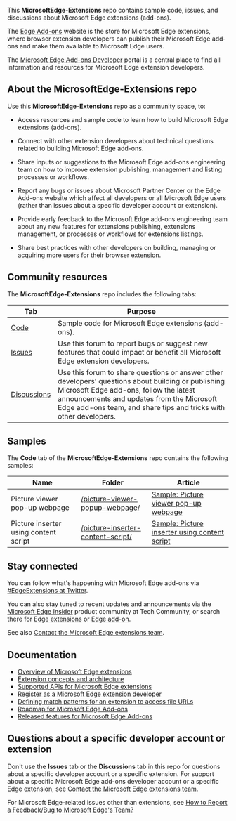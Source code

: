 This **MicrosoftEdge-Extensions** repo contains sample code, issues, and discussions about Microsoft Edge extensions (add-ons).

The [Edge Add-ons](https://microsoftedge.microsoft.com/addons/Microsoft-Edge-Extensions-Home)<!-- ok 2025/01/29 --> website is the store for Microsoft Edge extensions, where browser extension developers can publish their Microsoft Edge add-ons and make them available to Microsoft Edge users.

The [Microsoft Edge Add-ons Developer](https://developer.microsoft.com/microsoft-edge/extensions/)<!-- ok 2025/01/29 --> portal is a central place to find all information and resources for Microsoft Edge extension developers.


<!-- ====================================================================== -->
## About the MicrosoftEdge-Extensions repo

Use this **MicrosoftEdge-Extensions** repo as a community space, to:

* Access resources and sample code to learn how to build Microsoft Edge extensions (add-ons).

* Connect with other extension developers about technical questions related to building Microsoft Edge add-ons.

* Share inputs or suggestions to the Microsoft Edge add-ons engineering team on how to improve extension publishing, management and listing processes or workflows.

* Report any bugs or issues about Microsoft Partner Center or the Edge Add-ons website which affect all developers or all Microsoft Edge users (rather than issues about a specific developer account or extension).

* Provide early feedback to the Microsoft Edge add-ons engineering team about any new features for extensions publishing, extensions management, or processes or workflows for extensions listings.

* Share best practices with other developers on building, managing or acquiring more users for their browser extension.


<!-- ====================================================================== -->
## Community resources

The **MicrosoftEdge-Extensions** repo includes the following tabs:

| Tab | Purpose |
| ------------ | ------------ |
| [Code](https://github.com/microsoft/MicrosoftEdge-Extensions/tree/main/Extension-samples)<!-- ok 2025/01/29 --> | Sample code for Microsoft Edge extensions (add-ons). |
| [Issues](https://github.com/microsoft/MicrosoftEdge-Extensions/issues)<!-- ok 2025/01/29 --> | Use this forum to report bugs or suggest new features that could impact or benefit all Microsoft Edge extension developers. |
| [Discussions](https://github.com/microsoft/MicrosoftEdge-Extensions/discussions)<!-- ok 2025/01/29 --> | Use this forum to share questions or answer other developers' questions about building or publishing Microsoft Edge add-ons, follow the latest announcements and updates from the Microsoft Edge add-ons team, and share tips and tricks with other developers. |


<!-- ====================================================================== -->
## Samples

The **Code** tab of the **MicrosoftEdge-Extensions** repo contains the following samples:

| Name | Folder | Article |
| --- | --- | --- |
| Picture viewer pop-up webpage | [/picture-viewer-popup-webpage/](https://github.com/microsoft/MicrosoftEdge-Extensions/tree/main/Extension-samples/picture-viewer-popup-webpage)<!-- ok 2025/01/29 --> | [Sample: Picture viewer pop-up webpage](https://learn.microsoft.com/microsoft-edge/extensions-chromium/getting-started/picture-viewer-popup-webpage)<!-- ok 2025/01/29 --> |
| Picture inserter using content script | [/picture-inserter-content-script/](https://github.com/microsoft/MicrosoftEdge-Extensions/tree/main/Extension-samples/picture-inserter-content-script)<!-- ok 2025/01/29 --> | [Sample: Picture inserter using content script](https://learn.microsoft.com/microsoft-edge/extensions-chromium/getting-started/picture-inserter-content-script)<!-- ok 2025/01/29 --> |


<!-- ====================================================================== -->
## Stay connected

You can follow what's happening with Microsoft Edge add-ons via [#EdgeExtensions at Twitter](https://x.com/search?q=%23EdgeExtensions&src=typed_query&f=live).<!-- ok 2025/01/29 -->
<!-- possible link: https://x.com/msedgedev/ -->

You can also stay tuned to recent updates and announcements via the [Microsoft Edge Insider](https://techcommunity.microsoft.com/category/MicrosoftEdgeInsider) product community at Tech Community,<!-- ok 2025/01/29 --> or search there for [Edge extensions](https://techcommunity.microsoft.com/search?q=edge+extensions&location=category%3AMicrosoftEdgeInsider)<!-- 1269 --><!-- ok 2025/01/29 --> or [Edge add-on](https://techcommunity.microsoft.com/search?q=edge+add-on&location=category%3AMicrosoftEdgeInsider).<!-- 1108 --><!-- ok 2025/01/29 -->

See also [Contact the Microsoft Edge extensions team](https://learn.microsoft.com/microsoft-edge/extensions-chromium/publish/contact-extensions-team).<!-- ok 2025/01/29 -->


<!-- ====================================================================== -->
## Documentation

* [Overview of Microsoft Edge extensions](https://aka.ms/AboutEdgeAddons)<!-- ok 2025/01/29 -->
* [Extension concepts and architecture](https://aka.ms/EdgeAddonsLearn)<!-- ok 2025/01/29 -->
* [Supported APIs for Microsoft Edge extensions](https://learn.microsoft.com/microsoft-edge/extensions-chromium/developer-guide/api-support)<!-- ok 2025/01/29 .md -->
* [Register as a Microsoft Edge extension developer](https://learn.microsoft.com/microsoft-edge/extensions-chromium/publish/create-dev-account)<!-- ok 2025/01/29 -->
* [Defining match patterns for an extension to access file URLs](https://learn.microsoft.com/microsoft-edge/extensions-chromium/enterprise/match-patterns)<!-- ok 2025/01/29 -->
* [Roadmap for Microsoft Edge Add-ons](https://aka.ms/EdgeAddonsRoadmap)<!-- ok 2025/01/29 -->
* [Released features for Microsoft Edge Add-ons](https://aka.ms/EdgeAddonsReleaseNotes)<!-- ok 2025/01/29 -->
<!-- the 4 aka links are noted in the destination .md file -->


<!-- ====================================================================== -->
## Questions about a specific developer account or extension

Don't use the **Issues** tab or the **Discussions** tab in this repo for questions about a specific developer account or a specific extension.  For support about a specific Microsoft Edge add-ons developer account or a specific Edge extension, see [Contact the Microsoft Edge extensions team](https://learn.microsoft.com/microsoft-edge/extensions-chromium/publish/contact-extensions-team).<!-- ok 2025/01/29 -->

For Microsoft Edge-related issues other than extensions, see [How to Report a Feedback/Bug to Microsoft Edge's Team?](https://answers.microsoft.com/en-us/microsoftedge/forum/all/how-to-report-a-feedbackbug-to-microsoft-edges/20cc8eb5-11bb-43b6-95d1-e004d41ef876)<!-- ok 2025/01/29 -->
